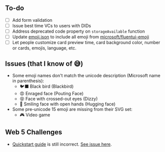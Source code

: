 ## To-do
- [ ] Add form validation
- [ ] Issue best time VCs to users with DIDs
- [ ] Address deprecated code property on `storageAvailable` function
- [ ] Update [emoji.json](emoji.json) to include all emoji from [microsoft/fluentui-emoji](https://github.com/microsoft/fluentui-emoji)
- [ ] Let people customize card preview time, card background color, number or cards, emojis, language, etc.

## Issues (that I know of 😅)
- Some emoji names don't match the unicode description (Microsoft name in parenthesis):
  - 🐦‍⬛ Black bird (Blackbird)
  - 😡 Enraged face (Pouting Face)
  - 😵 Face with crossed-out eyes (Dizzy)
  - 🤗 Smiling face with open hands (Hugging face)
- Some pre-unicode 15 emoji are missing from their SVG set:
  - 🎮 Video game

## Web 5 Challenges
- [Quickstart guide](https://developer.tbd.website/docs/web5/build/decentralized-identifiers/how-to-create-did) is still incorrect. [See issue here](https://github.com/TBD54566975/developer.tbd.website/issues/1070#event-11367598025).
